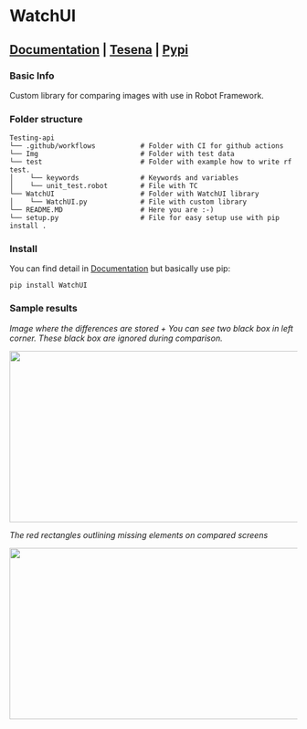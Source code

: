 # WatchUI

## [Documentation](https://procesor2017.github.io/WatchUI/) | [Tesena](https://pypi.org/project/WatchUI/) | [Pypi](https://pypi.org/project/WatchUI/)


### Basic Info


Custom library for comparing images with use in Robot Framework.


### Folder structure

```
Testing-api
└── .github/workflows           # Folder with CI for github actions
└── Img                         # Folder with test data
└── test                        # Folder with example how to write rf test.
│    └── keywords               # Keywords and variables
│    └── unit_test.robot        # File with TC
└── WatchUI                     # Folder with WatchUI library
│    └── WatchUI.py             # File with custom library
└── README.MD                   # Here you are :-)
└── setup.py                    # File for easy setup use with pip install .
```

### Install
You can find detail in [Documentation](https://procesor2017.github.io/WatchUI/) but basically use pip:
```
pip install WatchUI
```


### Sample results

_Image where the differences are stored + You can see two black box in left corner. These black box are ignored during comparison._

<img src="/Img/logscreen.png" width="850" height="300">

_The red rectangles outlining missing elements on compared screens_

<img src="/Img/img_inlog.png" width="850" height="300">
